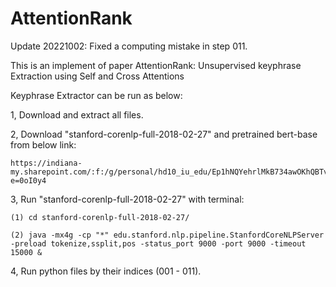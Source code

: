 # AttentionRank

Update 20221002: Fixed a computing mistake in step 011.

This is an implement of paper AttentionRank: Unsupervised keyphrase Extraction using Self and Cross Attentions

Keyphrase Extractor can be run as below:

1, Download and extract all files.

2, Download "stanford-corenlp-full-2018-02-27" and pretrained bert-base from below link:

    https://indiana-my.sharepoint.com/:f:/g/personal/hd10_iu_edu/Ep1hNQYehrlMkB734awOKhQBTv3qVVsW8iO8bMl4Vdg46Q?e=0oI0y4

3, Run "stanford-corenlp-full-2018-02-27" with terminal:

    (1) cd stanford-corenlp-full-2018-02-27/
    
    (2) java -mx4g -cp "*" edu.stanford.nlp.pipeline.StanfordCoreNLPServer -preload tokenize,ssplit,pos -status_port 9000 -port 9000 -timeout 15000 &
  
4, Run python files by their indices (001 - 011).

